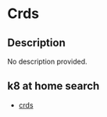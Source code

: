 # Crds

## Description

No description provided.

## k8 at home search

- [crds](https://nanne.dev/k8s-at-home-search/#/crds)
